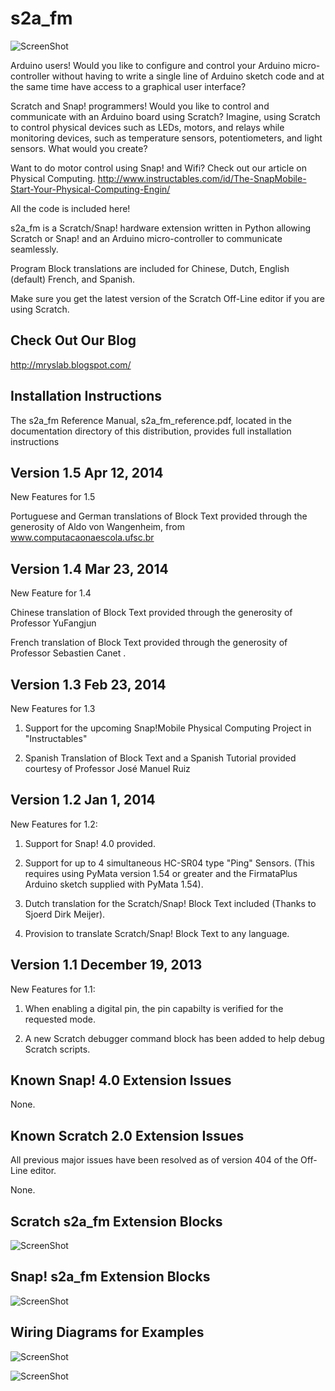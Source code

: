 s2a_fm
======

![ScreenShot](https://raw.github.com/MrYsLab/s2a_fm/master/documentation/scratch_langs.png)

Arduino users! Would you like to configure and control your Arduino micro-controller without having
to write a single line of Arduino sketch code and at the same time have access to a graphical user
interface?

Scratch and Snap! programmers! Would you like to control and communicate with an Arduino board using
Scratch? Imagine, using Scratch to control physical devices such as LEDs, motors, and relays while
monitoring devices, such as temperature sensors, potentiometers, and light sensors. What would you
create?

Want to do motor control using Snap! and Wifi? Check out our article on Physical Computing.
http://www.instructables.com/id/The-SnapMobile-Start-Your-Physical-Computing-Engin/

All the code is included here!

s2a_fm is a Scratch/Snap! hardware extension written in Python allowing Scratch or Snap! and an Arduino
micro-controller to communicate seamlessly.

Program Block translations are included for Chinese, Dutch, English (default) French, and Spanish.

Make sure you get the latest version of the Scratch Off-Line editor if you are using Scratch.

Check Out Our Blog
------------------
http://mryslab.blogspot.com/

Installation Instructions
--------------------------
The s2a_fm Reference Manual, s2a_fm_reference.pdf, located in the documentation directory of this distribution,
provides full installation instructions

Version 1.5 Apr 12, 2014
------------------------
New Features for 1.5

Portuguese and German translations of Block Text provided through the generosity of
Aldo von Wangenheim, from www.computacaonaescola.ufsc.br

Version 1.4 Mar 23, 2014
-----------------------
New Feature for 1.4

Chinese translation of Block Text provided through the generosity of Professor YuFangjun

French translation of Block Text provided through the generosity of Professor Sebastien Canet
.

Version 1.3 Feb 23, 2014
------------------------
New Features for 1.3

1. Support for the upcoming Snap!Mobile Physical Computing Project in "Instructables"

2. Spanish Translation of Block Text and a Spanish Tutorial provided courtesy of Professor
José Manuel Ruiz


Version 1.2 Jan 1, 2014
-----------------------
New Features for 1.2:

1. Support for Snap! 4.0 provided.

2. Support for up to 4 simultaneous HC-SR04 type "Ping" Sensors.
(This requires using PyMata version 1.54 or greater and the FirmataPlus Arduino sketch supplied with PyMata 1.54).

3. Dutch translation for the Scratch/Snap! Block Text included (Thanks to Sjoerd Dirk Meijer).

4. Provision to translate Scratch/Snap! Block Text to any language.

Version 1.1 December 19, 2013
-----------------------------

New Features for 1.1:

1. When enabling a digital pin, the pin capabilty is verified for the requested mode.

2. A new Scratch debugger command block has been added to help debug Scratch scripts.

Known Snap! 4.0 Extension Issues
----------------------
None.


Known Scratch 2.0 Extension Issues
------------
All previous major issues have been resolved as of version 404 of the Off-Line editor.

None.

Scratch s2a_fm Extension Blocks
-------------------------------

![ScreenShot](https://raw.github.com/MrYsLab/s2a_fm/master/documentation/scratch_blocks.png)

Snap! s2a_fm Extension Blocks
-----------------------------
![ScreenShot](https://raw.github.com/MrYsLab/s2a_fm/master/documentation/snap_blocks.png)

Wiring Diagrams for Examples
----------------------------

![ScreenShot](https://raw.github.com/MrYsLab/s2a_fm/master/documentation/LED_EXAMPLE.png)

![ScreenShot](https://raw.github.com/MrYsLab/s2a_fm/master/documentation/pot1.png)

